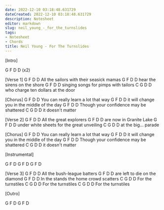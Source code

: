 ```yaml
---
date: 2022-12-10 03:18:48.631729
dateCreated: 2022-12-10 03:18:48.631729
description: Notesheet
editor: markdown
slug: neil_young_-_for_the_turnslides
tags:
- Notesheet
- Chords
title: Neil Young - For The Turnslides
---
```


[Intro]

G F D D (x2)

[Verse 1]
G F D D
All the sailors with their seasick mamas
G F D D
hear the sirens on the shore
G F D D
singing songs for pimps with tailors
C G D D
who charge ten dollars at the door

[Chorus]
G F D D
You can really learn a lot that way
G F D D
it will change you in the middle of the day
G F D D
Though your confidence may be shattered
C G D D
it doesn't matter

[Verse 2]
G F D D
All the great explorers
G F D D
are now in Granite Lake
G F D D
under white sheets for the great unveiling
C G D D
at the big... parade

[Chorus]
G F D D
You can really learn a lot that way
G F D D
it will change you in the middle of the day
G F D D
Though your confidence may be shattered
C G D D
it doesn't matter

[Instrumental]

G F D G F D G F D

[Verse 3]
G F D D
All the bush-league batters
G F D D
are left to die on the diamond
G F D D
In the stands the home crowd scatters
C G D D
For the turnstiles
C G D D
For the turnstiles
C G D D
For the turnstiles

[Outro]

G F D G F D